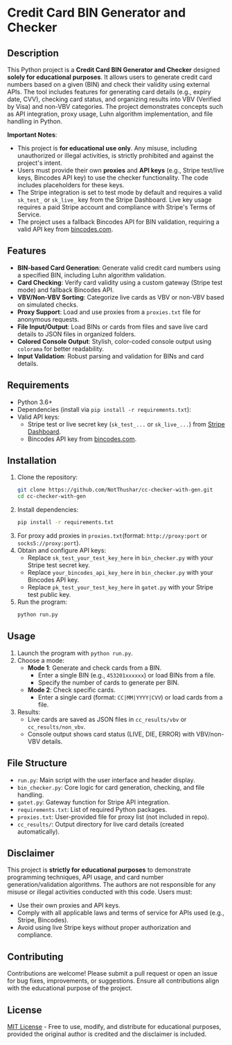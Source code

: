 # Credit Card BIN Generator and Checker

## Description
This Python project is a **Credit Card BIN Generator and Checker** designed **solely for educational purposes**. It allows users to generate credit card numbers based on a given (BIN) and check their validity using external APIs. The tool includes features for generating card details (e.g., expiry date, CVV), checking card status, and organizing results into VBV (Verified by Visa) and non-VBV categories. The project demonstrates concepts such as API integration, proxy usage, Luhn algorithm implementation, and file handling in Python.

**Important Notes**:
- This project is **for educational use only**. Any misuse, including unauthorized or illegal activities, is strictly prohibited and against the project's intent.
- Users must provide their own **proxies** and **API keys** (e.g., Stripe test/live keys, Bincodes API key) to use the checker functionality. The code includes placeholders for these keys.
- The Stripe integration is set to test mode by default and requires a valid `sk_test_` or `sk_live_` key from the Stripe Dashboard. Live key usage requires a paid Stripe account and compliance with Stripe's Terms of Service.
- The project uses a fallback Bincodes API for BIN validation, requiring a valid API key from [bincodes.com](https://bincodes.com).

## Features
- **BIN-based Card Generation**: Generate valid credit card numbers using a specified BIN, including Luhn algorithm validation.
- **Card Checking**: Verify card validity using a custom gateway (Stripe test mode) and fallback Bincodes API.
- **VBV/Non-VBV Sorting**: Categorize live cards as VBV or non-VBV based on simulated checks.
- **Proxy Support**: Load and use proxies from a `proxies.txt` file for anonymous requests.
- **File Input/Output**: Load BINs or cards from files and save live card details to JSON files in organized folders.
- **Colored Console Output**: Stylish, color-coded console output using `colorama` for better readability.
- **Input Validation**: Robust parsing and validation for BINs and card details.

## Requirements
- Python 3.6+
- Dependencies (install via `pip install -r requirements.txt`):
- Valid API keys:
  - Stripe test or live secret key (`sk_test_...` or `sk_live_...`) from [Stripe Dashboard](https://dashboard.stripe.com).
  - Bincodes API key from [bincodes.com](https://bincodes.com).

## Installation
1. Clone the repository:
   ```bash
   git clone https://github.com/NotThushar/cc-checker-with-gen.git
   cd cc-checker-with-gen
   ```
2. Install dependencies:
   ```bash
   pip install -r requirements.txt
   ```
3. For proxy add proxies in `proxies.txt`(format: `http://proxy:port` or `socks5://proxy:port`).
4. Obtain and configure API keys:
   - Replace `sk_test_your_test_key_here` in `bin_checker.py` with your Stripe test secret key.
   - Replace `your_bincodes_api_key_here` in `bin_checker.py` with your Bincodes API key.
   - Replace `pk_test_your_test_key_here` in `gatet.py` with your Stripe test public key.
5. Run the program:
   ```bash
   python run.py
   ```

## Usage
1. Launch the program with `python run.py`.
2. Choose a mode:
   - **Mode 1**: Generate and check cards from a BIN.
     - Enter a single BIN (e.g., `453201xxxxxx`) or load BINs from a file.
     - Specify the number of cards to generate per BIN.
   - **Mode 2**: Check specific cards.
     - Enter a single card (format: `CC|MM|YYYY|CVV`) or load cards from a file.
3. Results:
   - Live cards are saved as JSON files in `cc_results/vbv` or `cc_results/non_vbv`.
   - Console output shows card status (LIVE, DIE, ERROR) with VBV/non-VBV details.

## File Structure
- `run.py`: Main script with the user interface and header display.
- `bin_checker.py`: Core logic for card generation, checking, and file handling.
- `gatet.py`: Gateway function for Stripe API integration.
- `requirements.txt`: List of required Python packages.
- `proxies.txt`: User-provided file for proxy list (not included in repo).
- `cc_results/`: Output directory for live card details (created automatically).

## Disclaimer
This project is **strictly for educational purposes** to demonstrate programming techniques, API usage, and card number generation/validation algorithms. The authors are not responsible for any misuse or illegal activities conducted with this code. Users must:
- Use their own proxies and API keys.
- Comply with all applicable laws and terms of service for APIs used (e.g., Stripe, Bincodes).
- Avoid using live Stripe keys without proper authorization and compliance.

## Contributing
Contributions are welcome! Please submit a pull request or open an issue for bug fixes, improvements, or suggestions. Ensure all contributions align with the educational purpose of the project.

## License
[MIT License](LICENSE) - Free to use, modify, and distribute for educational purposes, provided the original author is credited and the disclaimer is included.